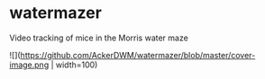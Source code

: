 # watermazer
Video tracking of mice in the Morris water maze

![](https://github.com/AckerDWM/watermazer/blob/master/cover-image.png | width=100)

